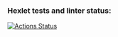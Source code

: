 ### Hexlet tests and linter status:
[![Actions Status](https://github.com/hitriylis/qa-engineer-project-85/actions/workflows/hexlet-check.yml/badge.svg)](https://github.com/hitriylis/qa-engineer-project-85/actions)